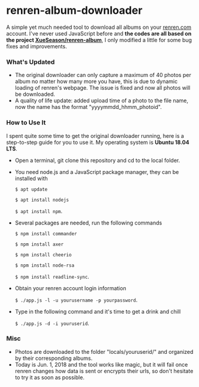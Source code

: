 # renren-album-downloader
A simple yet much needed tool to download all albums on your [renren.com](renren.com) account. I&apos;ve never used JavaScript before and __the codes are all based on the project [XueSeason/renren-album](https://github.com/XueSeason/renren-album)__, I only modified a little for some bug fixes and improvements.

### What&apos;s Updated
- The original downloader can only capture a maximum of 40 photos per album no matter how many more you have, this is due to dynamic loading of renren&apos;s webpage. The issue is fixed and now all photos will be downloaded.
- A quality of life update: added upload time of a photo to the file name, now the name has the format &quot;yyyymmdd_hhmm_photoid&quot;.

### How to Use It
I spent quite some time to get the original downloader running, here is a step-to-step guide for you to use it. My operating system is __Ubuntu 18.04 LTS__.
- Open a terminal, git clone this repository and cd to the local folder.
- You need node.js and a JavaScript package manager, they can be installed with

  `$ apt update`

  `$ apt install nodejs`

  `$ apt install npm`.
- Several packages are needed, run the following commands

  `$ npm install commander`

  `$ npm install axer`

  `$ npm install cheerio`

  `$ npm install node-rsa`

  `$ npm install readline-sync`.
- Obtain your renren account login information

  `$ ./app.js -l -u yourusername -p yourpassword`.
- Type in the following command and it&apos;s time to get a drink and chill

  `$ ./app.js -d -i youruserid`.

### Misc
- Photos are downloaded to the folder &quot;locals/youruserid/&quot; and organized by their corresponding albums.
- Today is Jun. 1, 2018 and the tool works like magic, but it will fail once renren changes how data is sent or encrypts their urls, so don't hesitate to try it as soon as possible.
